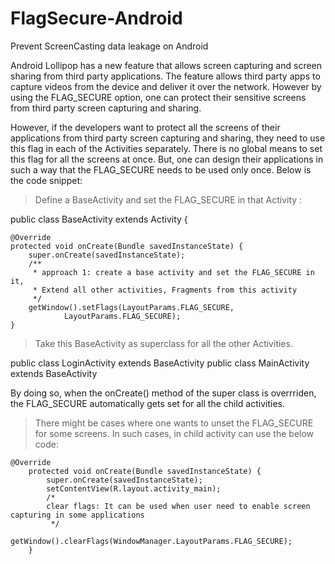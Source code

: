 # FlagSecure-Android
Prevent ScreenCasting data leakage on Android


Android Lollipop has a new feature that allows screen capturing and screen sharing from third party applications. The feature allows third party apps to capture videos from the device and deliver it over the network. However by using the FLAG_SECURE option, one can protect their sensitive screens from third party screen capturing and sharing.

However, if the developers want to protect all the screens of their applications from third party screen capturing and sharing, they need to use this flag in each of the Activities separately. There is no global means to set this flag for all the screens at once. But, one can design their applications in such a way that the FLAG_SECURE needs to be used only once. Below is the code snippet:

> Define a BaseActivity and set the FLAG_SECURE in that Activity :

public class BaseActivity extends Activity {

    @Override
    protected void onCreate(Bundle savedInstanceState) {
        super.onCreate(savedInstanceState);
        /**
         * approach 1: create a base activity and set the FLAG_SECURE in it,
         * Extend all other activities, Fragments from this activity
         */
        getWindow().setFlags(LayoutParams.FLAG_SECURE,
                LayoutParams.FLAG_SECURE);
    }

> Take this BaseActivity as superclass for all the other Activities.

public class LoginActivity extends BaseActivity
public class MainActivity extends BaseActivity

By doing so, when the onCreate() method of the super class is overrriden, the FLAG_SECURE automatically gets set for all the child activities.

> There might be cases where one wants to unset the FLAG_SECURE for some screens. In such cases, in child activity can use the below code:

    @Override
        protected void onCreate(Bundle savedInstanceState) {
            super.onCreate(savedInstanceState);
            setContentView(R.layout.activity_main);
            /*
            clear flags: It can be used when user need to enable screen capturing in some applications
             */
            getWindow().clearFlags(WindowManager.LayoutParams.FLAG_SECURE);
        }
